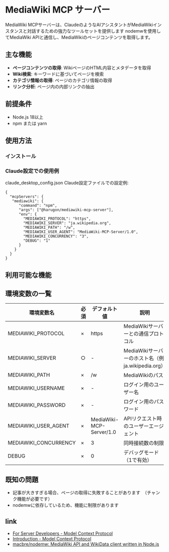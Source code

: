 # MediaWiki MCP サーバー

MediaWiki MCPサーバーは、ClaudeのようなAIアシスタントがMediaWikiインスタンスと対話するための強力なツールセットを提供します
nodemwを使用してMediaWiki APIと通信し、MediaWikiのページコンテンツを取得します。

## 主な機能

* **ページコンテンツの取得**: WikiページのHTML内容とメタデータを取得
* **Wiki検索**: キーワードに基づいてページを検索
* **カテゴリ情報の取得**: ページのカテゴリ情報の取得
* **リンク分析**: ページ内の内部リンクの抽出

## 前提条件

- Node.js 18以上
- npm または yarn

## 使用方法

### インストール

### Claude設定での使用例
claude_desktop_config.json
Claude設定ファイルでの設定例:

```json:
{
  "mcpServers": {
   "mediawiki": {
      "command": "npm",
      "args": ["@harugon/mediawiki-mcp-server"],
      "env": {
        "MEDIAWIKI_PROTOCOL": "https",
        "MEDIAWIKI_SERVER": "ja.wikipedia.org",
        "MEDIAWIKI_PATH": "/w",
        "MEDIAWIKI_USER_AGENT": "MediaWiki-MCP-Server/1.0",
        "MEDIAWIKI_CONCURRENCY": "3",
        "DEBUG": "1"
      }
    }
  }
}
```

## 利用可能な機能

## 環境変数の一覧

| 環境変数名 | 必須 | デフォルト値 | 説明 |
|------------|------|--------------|------|
| MEDIAWIKI_PROTOCOL | × | https | MediaWikiサーバーとの通信プロトコル |
| MEDIAWIKI_SERVER | ○ | - | MediaWikiサーバーのホスト名（例: ja.wikipedia.org） |
| MEDIAWIKI_PATH | × | /w | MediaWikiのパス |
| MEDIAWIKI_USERNAME | × | - | ログイン用のユーザー名 |
| MEDIAWIKI_PASSWORD | × | - | ログイン用のパスワード |
| MEDIAWIKI_USER_AGENT | × | MediaWiki-MCP-Server/1.0 | APIリクエスト時のユーザーエージェント |
| MEDIAWIKI_CONCURRENCY | × | 3 | 同時接続数の制限 |
| DEBUG | × | 0 | デバッグモード（1で有効） |

## 既知の問題
- 記事が大きすぎる場合、ページの取得に失敗することがあります　（チャンク機能が必要です）
- nodemwに依存しているため、機能に制限があります

## link

- [For Server Developers \- Model Context Protocol](https://modelcontextprotocol.io/quickstart/server)
- [Introduction \- Model Context Protocol](https://modelcontextprotocol.io/quickstart/server)
- [macbre/nodemw: MediaWiki API and WikiData client written in Node\.js](https://github.com/macbre/nodemw/tree/devel)
